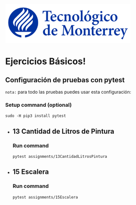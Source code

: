 ![Tec de Monterrey](images/logotecmty.png)
# Ejercicios Básicos!

## Configuración de pruebas con **pytest**

`nota:` para todo las pruebas puedes usar esta configuración:
### Setup command (optional)
```
sudo -H pip3 install pytest
```
- ## 13 Cantidad de Litros de Pintura
    ### Run command
    ```
    pytest assignments/13CantidadLitrosPintura
    ```

- ## 15 Escalera
    ### Run command
    ```
    pytest assignments/15Escalera
    ```
